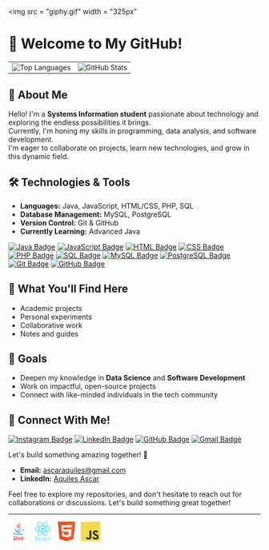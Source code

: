 <img src = "giphy.gif" width = "325px"

# 👋 Welcome to My GitHub!
<div align="center">
  <table>
    <tr>
      <td style="border: none;">
        <img height="200em" src="https://github-readme-stats.vercel.app/api/top-langs/?username=aquilesascar&show_icons=true&theme=dark&count_private=true" alt="Top Languages"/>
      </td>
      <td style="border: none;">
        <img height="200em" src="https://github-readme-stats.vercel.app/api?username=aquilesascar&show_icons=true&theme=dark&count_private=true" alt="GitHub Stats"/>
      </td>
    </tr>
  </table>
</div>


## 👀 About Me
Hello! I'm a **Systems Information student** passionate about technology and exploring the endless possibilities it brings.  
Currently, I'm honing my skills in programming, data analysis, and software development.  
I'm eager to collaborate on projects, learn new technologies, and grow in this dynamic field.

## 🛠️ Technologies & Tools
- **Languages:** Java, JavaScript, HTML/CSS, PHP, SQL
- **Database Management:** MySQL, PostgreSQL  
- **Version Control:** Git & GitHub  
- **Currently Learning:** Advanced Java
 
[![Java Badge](https://img.shields.io/badge/Java-ED8B00?style=for-the-badge&logo=java&logoColor=white)]()  [![JavaScript Badge](https://img.shields.io/badge/JavaScript-F7DF1E?style=for-the-badge&logo=javascript&logoColor=black)]()  [![HTML Badge](https://img.shields.io/badge/HTML-E34F26?style=for-the-badge&logo=html5&logoColor=white)]()  [![CSS Badge](https://img.shields.io/badge/CSS-1572B6?style=for-the-badge&logo=css3&logoColor=white)]()  
[![PHP Badge](https://img.shields.io/badge/PHP-777BB4?style=for-the-badge&logo=php&logoColor=white)]()  [![SQL Badge](https://img.shields.io/badge/SQL-4479A1?style=for-the-badge&logo=mysql&logoColor=white)]()  [![MySQL Badge](https://img.shields.io/badge/MySQL-4479A1?style=for-the-badge&logo=mysql&logoColor=white)]()  [![PostgreSQL Badge](https://img.shields.io/badge/PostgreSQL-4169E1?style=for-the-badge&logo=postgresql&logoColor=white)]()  
[![Git Badge](https://img.shields.io/badge/Git-F05032?style=for-the-badge&logo=git&logoColor=white)]()  [![GitHub Badge](https://img.shields.io/badge/GitHub-181717?style=for-the-badge&logo=github&logoColor=white)]()  

## 📘 What You'll Find Here
- Academic projects  
- Personal experiments  
- Collaborative work  
- Notes and guides  

## 🌱 Goals
- Deepen my knowledge in **Data Science** and **Software Development**  
- Work on impactful, open-source projects  
- Connect with like-minded individuals in the tech community  

## 🤝 Connect With Me!
[![Instagram Badge](https://img.shields.io/badge/Instagram-ff1493?style=for-the-badge&logo=instagram&logoColor=white)](https://instagram.com/aquilesascar)    [![LinkedIn Badge](https://img.shields.io/badge/LinkedIn-blue?style=for-the-badge&logo=linkedin&logoColor=white)](https://linkedin.com/in/aquilesascar)  [![GitHub Badge](https://img.shields.io/badge/GitHub-black?style=for-the-badge&logo=github&logoColor=white)](https://github.com/aquilesascar)  [![Gmail Badge](https://img.shields.io/badge/Gmail-red?style=for-the-badge&logo=gmail&logoColor=white)](mailto:ascaraquiles@gmail.com)  


Let's build something amazing together! 🚀
- **Email:** ascaraquiles@gmail.com
- **LinkedIn:** [Aquiles Ascar](https://linkedin.com/in/aquilesascar)  

Feel free to explore my repositories, and don't hesitate to reach out for collaborations or discussions. Let's build something great together!



---
<div>
  <img src="https://github.com/devicons/devicon/blob/master/icons/java/java-original-wordmark.svg" title="Java" alt="Java" width="40" height="40"/>&nbsp;
  <img src="https://github.com/devicons/devicon/blob/master/icons/react/react-original-wordmark.svg" title="React" alt="React" width="40" height="40"/>&nbsp;
  <img src="https://github.com/devicons/devicon/blob/master/icons/html5/html5-original.svg" title="HTML5" alt="HTML" width="40" height="40"/>&nbsp;
  <img src="https://github.com/devicons/devicon/blob/master/icons/javascript/javascript-original.svg" title="JavaScript" alt="JavaScript" width="40" height="40"/>&nbsp;

</div>



  
<!--## Hi there 👋

**aquilesascar/aquilesascar** is a ✨ _special_ ✨ repository because its `README.md` (this file) appears on your GitHub profile.

Here are some ideas to get you started:

- 🔭 I’m currently working on ...
- 🌱 I’m currently learning ...
- 👯 I’m looking to collaborate on ...
- 🤔 I’m looking for help with ...
- 💬 Ask me about ...
- 📫 How to reach me: ...
- 😄 Pronouns: ...
- ⚡ Fun fact: ...
-->



